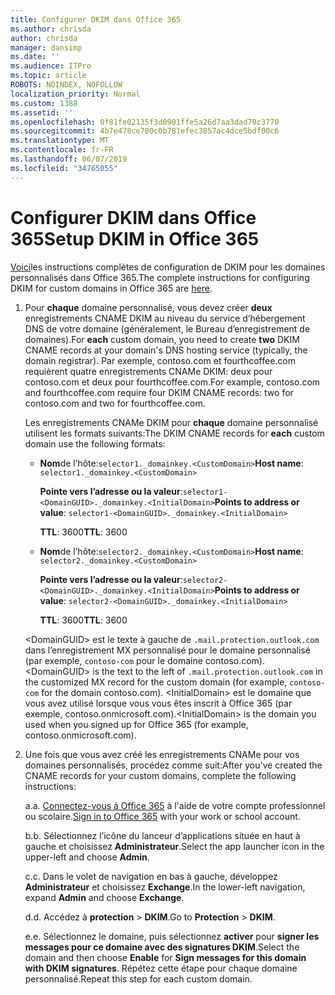 ```yaml
---
title: Configurer DKIM dans Office 365
ms.author: chrisda
author: chrisda
manager: dansimp
ms.date: ''
ms.audience: ITPro
ms.topic: article
ROBOTS: NOINDEX, NOFOLLOW
localization_priority: Normal
ms.custom: 1388
ms.assetid: ''
ms.openlocfilehash: 0f81fe02135f3d0901ffe5a26d7aa3dad70c3770
ms.sourcegitcommit: 4b7e478ce700c0b781efec3857ac4dce5bdf00c6
ms.translationtype: MT
ms.contentlocale: fr-FR
ms.lasthandoff: 06/07/2019
ms.locfileid: "34765055"
---
```

# <a name="setup-dkim-in-office-365"></a><span data-ttu-id="c3b31-102">Configurer DKIM dans Office 365</span><span class="sxs-lookup"><span data-stu-id="c3b31-102">Setup DKIM in Office 365</span></span>

<span data-ttu-id="c3b31-103">[Voici](https://docs.microsoft.com/office365/SecurityCompliance/use-dkim-to-validate-outbound-email#what-you-need-to-do-to-manually-set-up-dkim-in-office-365)les instructions complètes de configuration de DKIM pour les domaines personnalisés dans Office 365.</span><span class="sxs-lookup"><span data-stu-id="c3b31-103">The complete instructions for configuring DKIM for custom domains in Office 365 are [here](https://docs.microsoft.com/office365/SecurityCompliance/use-dkim-to-validate-outbound-email#what-you-need-to-do-to-manually-set-up-dkim-in-office-365).</span></span>

1. <span data-ttu-id="c3b31-104">Pour **chaque** domaine personnalisé, vous devez créer **deux** enregistrements CNAME DKIM au niveau du service d’hébergement DNS de votre domaine (généralement, le Bureau d’enregistrement de domaines).</span><span class="sxs-lookup"><span data-stu-id="c3b31-104">For **each** custom domain, you need to create **two** DKIM CNAME records at your domain's DNS hosting service (typically, the domain registrar).</span></span> <span data-ttu-id="c3b31-105">Par exemple, contoso.com et fourthcoffee.com requièrent quatre enregistrements CNAMe DKIM: deux pour contoso.com et deux pour fourthcoffee.com.</span><span class="sxs-lookup"><span data-stu-id="c3b31-105">For example, contoso.com and fourthcoffee.com require four DKIM CNAME records: two for contoso.com and two for fourthcoffee.com.</span></span>

   <span data-ttu-id="c3b31-106">Les enregistrements CNAMe DKIM pour **chaque** domaine personnalisé utilisent les formats suivants:</span><span class="sxs-lookup"><span data-stu-id="c3b31-106">The DKIM CNAME records for **each** custom domain use the following formats:</span></span>

   - <span data-ttu-id="c3b31-107">**Nom**de l’hôte:`selector1._domainkey.<CustomDomain>`</span><span class="sxs-lookup"><span data-stu-id="c3b31-107">**Host name**: `selector1._domainkey.<CustomDomain>`</span></span>

     <span data-ttu-id="c3b31-108">**Pointe vers l’adresse ou la valeur**:`selector1-<DomainGUID>._domainkey.<InitialDomain>`</span><span class="sxs-lookup"><span data-stu-id="c3b31-108">**Points to address or value**: `selector1-<DomainGUID>._domainkey.<InitialDomain>`</span></span>

     <span data-ttu-id="c3b31-109">**TTL**: 3600</span><span class="sxs-lookup"><span data-stu-id="c3b31-109">**TTL**: 3600</span></span>

   - <span data-ttu-id="c3b31-110">**Nom**de l’hôte:`selector2._domainkey.<CustomDomain>`</span><span class="sxs-lookup"><span data-stu-id="c3b31-110">**Host name**: `selector2._domainkey.<CustomDomain>`</span></span>

     <span data-ttu-id="c3b31-111">**Pointe vers l’adresse ou la valeur**:`selector2-<DomainGUID>._domainkey.<InitialDomain>`</span><span class="sxs-lookup"><span data-stu-id="c3b31-111">**Points to address or value**: `selector2-<DomainGUID>._domainkey.<InitialDomain>`</span></span>

     <span data-ttu-id="c3b31-112">**TTL**: 3600</span><span class="sxs-lookup"><span data-stu-id="c3b31-112">**TTL**: 3600</span></span>

   <span data-ttu-id="c3b31-113">\<DomainGUID\> est le texte à gauche de `.mail.protection.outlook.com` dans l’enregistrement MX personnalisé pour le domaine personnalisé (par exemple, `contoso-com` pour le domaine contoso.com).</span><span class="sxs-lookup"><span data-stu-id="c3b31-113">\<DomainGUID\> is the text to the left of `.mail.protection.outlook.com` in the customized MX record for the custom domain (for example, `contoso-com` for the domain contoso.com).</span></span> <span data-ttu-id="c3b31-114">\<InitialDomain\> est le domaine que vous avez utilisé lorsque vous vous êtes inscrit à Office 365 (par exemple, contoso.onmicrosoft.com).</span><span class="sxs-lookup"><span data-stu-id="c3b31-114">\<InitialDomain\> is the domain you used when you signed up for Office 365 (for example, contoso.onmicrosoft.com).</span></span>

2. <span data-ttu-id="c3b31-115">Une fois que vous avez créé les enregistrements CNAMe pour vos domaines personnalisés, procédez comme suit:</span><span class="sxs-lookup"><span data-stu-id="c3b31-115">After you've created the CNAME records for your custom domains, complete the following instructions:</span></span>

   <span data-ttu-id="c3b31-116">a.</span><span class="sxs-lookup"><span data-stu-id="c3b31-116">a.</span></span> <span data-ttu-id="c3b31-117">[Connectez-vous à Office 365](https://support.office.microsoft.com/article/e9eb7d51-5430-4929-91ab-6157c5a050b4) à l'aide de votre compte professionnel ou scolaire.</span><span class="sxs-lookup"><span data-stu-id="c3b31-117">[Sign in to Office 365](https://support.office.microsoft.com/article/e9eb7d51-5430-4929-91ab-6157c5a050b4) with your work or school account.</span></span>

   <span data-ttu-id="c3b31-118">b.</span><span class="sxs-lookup"><span data-stu-id="c3b31-118">b.</span></span> <span data-ttu-id="c3b31-119">Sélectionnez l’icône du lanceur d’applications située en haut à gauche et choisissez **Administrateur**.</span><span class="sxs-lookup"><span data-stu-id="c3b31-119">Select the app launcher icon in the upper-left and choose **Admin**.</span></span>

   <span data-ttu-id="c3b31-120">c.</span><span class="sxs-lookup"><span data-stu-id="c3b31-120">c.</span></span> <span data-ttu-id="c3b31-121">Dans le volet de navigation en bas à gauche, développez **Administrateur** et choisissez **Exchange**.</span><span class="sxs-lookup"><span data-stu-id="c3b31-121">In the lower-left navigation, expand **Admin** and choose **Exchange**.</span></span>

   <span data-ttu-id="c3b31-122">d.</span><span class="sxs-lookup"><span data-stu-id="c3b31-122">d.</span></span> <span data-ttu-id="c3b31-123">Accédez à **protection** > **DKIM**.</span><span class="sxs-lookup"><span data-stu-id="c3b31-123">Go to **Protection** > **DKIM**.</span></span>

   <span data-ttu-id="c3b31-124">e.</span><span class="sxs-lookup"><span data-stu-id="c3b31-124">e.</span></span> <span data-ttu-id="c3b31-125">Sélectionnez le domaine, puis sélectionnez **activer** pour **signer les messages pour ce domaine avec des signatures DKIM**.</span><span class="sxs-lookup"><span data-stu-id="c3b31-125">Select the domain and then choose **Enable** for **Sign messages for this domain with DKIM signatures**.</span></span> <span data-ttu-id="c3b31-126">Répétez cette étape pour chaque domaine personnalisé.</span><span class="sxs-lookup"><span data-stu-id="c3b31-126">Repeat this step for each custom domain.</span></span>
